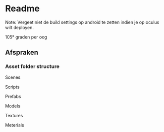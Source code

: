 # Readme

Note: Vergeet niet de build settings op android te zetten indien je op oculus wilt deployen. 


105° graden per oog 


## Afspraken

### Asset folder structure 

Scenes

Scripts

Prefabs

Models

Textures

Meterials


